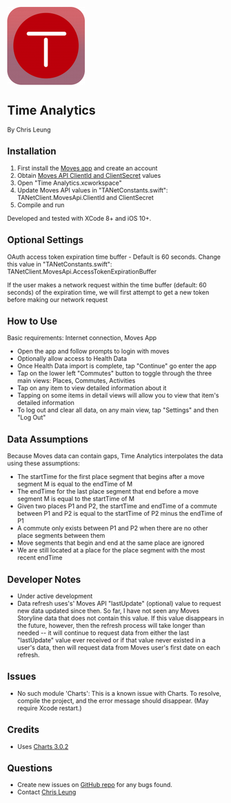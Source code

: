 ![Time Analytics Logo](/Time%20Analytics/Assets.xcassets/AppIcon.appiconset/Icon-60@3x.png?raw=true "Time Analytics Logo")

Time Analytics
==============

By Chris Leung

Installation
------------
1. First install the [Moves app](https://moves-app.com/) and create an account
2. Obtain [Moves API ClientId and ClientSecret](https://dev.moves-app.com/apps) values
3. Open "Time Analytics.xcworkspace"
4. Update Moves API values in "TANetConstants.swift": TANetClient.MovesApi.ClientId and ClientSecret
5. Compile and run

Developed and tested with XCode 8+ and iOS 10+.

Optional Settings
-----------------
OAuth access token expiration time buffer - Default is 60 seconds. Change this value in "TANetConstants.swift": TANetClient.MovesApi.AccessTokenExpirationBuffer

If the user makes a network request within the time buffer (default: 60 seconds) of the expiration time, we will first attempt to get a new token before making our network request

How to Use
----------
Basic requirements: Internet connection, Moves App

* Open the app and follow prompts to login with moves
* Optionally allow access to Health Data
* Once Health Data import is complete, tap "Continue" go enter the app
* Tap on the lower left "Commutes" button to toggle through the three main views: Places, Commutes, Activities
* Tap on any item to view detailed information about it
* Tapping on some items in detail views will allow you to view that item's detailed information
* To log out and clear all data, on any main view, tap "Settings" and then "Log Out"

Data Assumptions
----------------
Because Moves data can contain gaps, Time Analytics interpolates the data using these assumptions:

* The startTime for the first place segment that begins after a move segment M is equal to the endTime of M
* The endTime for the last place segment that end before a move segment M is equal to the startTime of M
* Given two places P1 and P2, the startTime and endTime of a commute between P1 and P2 is equal to the startTime of P2 minus the endTime of P1
* A commute only exists between P1 and P2 when there are no other place segments between them
* Move segments that begin and end at the same place are ignored
* We are still located at a place for the place segment with the most recent endTime 

Developer Notes
---------------
* Under active development
* Data refresh uses's' Moves API "lastUpdate" (optional) value to request new data updated since then. So far, I have not seen any Moves Storyline data that does not contain this value. If this value disappears in the future, however, then the refresh process will take longer than needed -- it will continue to request data from either the last "lastUpdate" value ever received or if that value never existed in a user's data, then will request data from Moves user's first date on each refresh.

Issues
------
* No such module 'Charts': This is a known issue with Charts. To resolve, compile the project, and the error message should disappear. (May require Xcode restart.)

Credits
------
* Uses [Charts 3.0.2](https://github.com/danielgindi/Charts)

Questions
---------
* Create new issues on [GitHub repo](https://github.com/chrislzm/TimeAnalytics/issues) for any bugs found.
* Contact [Chris Leung](https://github.com/chrislzm)
